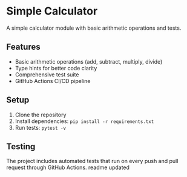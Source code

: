 # Simple Calculator

A simple calculator module with basic arithmetic operations and tests.

## Features
- Basic arithmetic operations (add, subtract, multiply, divide)
- Type hints for better code clarity
- Comprehensive test suite
- GitHub Actions CI/CD pipeline

## Setup
1. Clone the repository
2. Install dependencies: `pip install -r requirements.txt`
3. Run tests: `pytest -v`

## Testing
The project includes automated tests that run on every push and pull request through GitHub Actions. 
readme updated